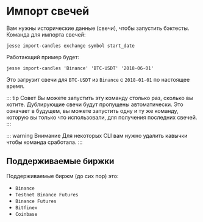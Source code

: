 # Импорт свечей

Вам нужны исторические данные (свечи), чтобы запустить бэктесты. Команда для импорта свечей:

```
jesse import-candles exchange symbol start_date
```

Работающий пример будет:

```
jesse import-candles 'Binance' 'BTC-USDT' '2018-06-01'
```

Это загрузит свечи для `BTC-USDT` из `Binance` с `2018-01-01` по настоящее время.

::: tip Совет
Вы можете запустить эту команду столько раз, сколько вы хотите. Дублирующие свечи будут пропущены автоматически.
Это означает в будущем, вы можете запустить одну и ту же команду, которую вы только что использовали, для получения последних свечей.
:::


::: warning Внимание
Для некоторых CLI вам нужно удалить кавычки чтобы команда сработала.
:::

## Поддерживаемые биржки
Поддерживаемые биржм (до сих пор) это:

-   `Binance`
-   `Testnet Binance Futures`
-   `Binance Futures`
-   `Bitfinex`
-   `Coinbase`
